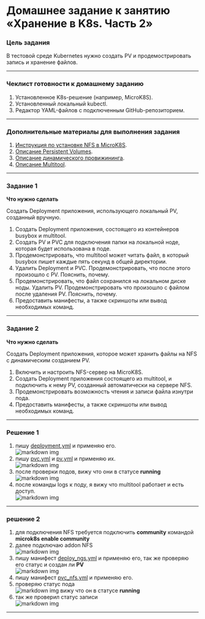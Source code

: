 # Домашнее задание к занятию «Хранение в K8s. Часть 2»

### Цель задания

В тестовой среде Kubernetes нужно создать PV и продемострировать запись и хранение файлов.

------

### Чеклист готовности к домашнему заданию

1. Установленное K8s-решение (например, MicroK8S).
2. Установленный локальный kubectl.
3. Редактор YAML-файлов с подключенным GitHub-репозиторием.

------

### Дополнительные материалы для выполнения задания

1. [Инструкция по установке NFS в MicroK8S](https://microk8s.io/docs/nfs). 
2. [Описание Persistent Volumes](https://kubernetes.io/docs/concepts/storage/persistent-volumes/). 
3. [Описание динамического провижининга](https://kubernetes.io/docs/concepts/storage/dynamic-provisioning/). 
4. [Описание Multitool](https://github.com/wbitt/Network-MultiTool).

------

### Задание 1

**Что нужно сделать**

Создать Deployment приложения, использующего локальный PV, созданный вручную.

1. Создать Deployment приложения, состоящего из контейнеров busybox и multitool.
2. Создать PV и PVC для подключения папки на локальной ноде, которая будет использована в поде.
3. Продемонстрировать, что multitool может читать файл, в который busybox пишет каждые пять секунд в общей директории. 
4. Удалить Deployment и PVC. Продемонстрировать, что после этого произошло с PV. Пояснить, почему.
5. Продемонстрировать, что файл сохранился на локальном диске ноды. Удалить PV.  Продемонстрировать что произошло с файлом после удаления PV. Пояснить, почему.
5. Предоставить манифесты, а также скриншоты или вывод необходимых команд.

------

### Задание 2

**Что нужно сделать**

Создать Deployment приложения, которое может хранить файлы на NFS с динамическим созданием PV.

1. Включить и настроить NFS-сервер на MicroK8S.
2. Создать Deployment приложения состоящего из multitool, и подключить к нему PV, созданный автоматически на сервере NFS.
3. Продемонстрировать возможность чтения и записи файла изнутри пода. 
4. Предоставить манифесты, а также скриншоты или вывод необходимых команд.


------

### Решение 1

1. пишу [deployment.yml](https://github.com/MezencevPavel/devops-netology/blob/main/k8s/07/deploy.yml) и применяю его.  
![markdown img](https://github.com/MezencevPavel/devops-netology/blob/main/k8s/07/PNG/01.png)  
2. пишу [pvc.yml](https://github.com/MezencevPavel/devops-netology/blob/main/k8s/07/pvc.yml) и [pv.yml](https://github.com/MezencevPavel/devops-netology/blob/main/k8s/07/pv.yml) и применяю их.  
![markdown img](https://github.com/MezencevPavel/devops-netology/blob/main/k8s/07/PNG/02.png)  
3. после проверки подов, вижу что они в статусе **running**  
![markdown img](https://github.com/MezencevPavel/devops-netology/blob/main/k8s/07/PNG/03.png)  
4. после команды logs к поду, я вижу что multitool работает и есть доступ.  
![markdown img](https://github.com/MezencevPavel/devops-netology/blob/main/k8s/07/PNG/04.png)  


------

### решение 2
 
1. для подключения NFS требуется подключить **community** командой **microk8s enable community**
2. далее подключаю addon NFS  
![markdown img](https://github.com/MezencevPavel/devops-netology/blob/main/k8s/07/PNG/05.png)  
3. пишу манифест [deploy_ngs.yml](https://github.com/MezencevPavel/devops-netology/blob/main/k8s/07/deploy_nfs.yml) и применяю его, так же проверяю его статус и создан ли **PV**  
![markdown img](https://github.com/MezencevPavel/devops-netology/blob/main/k8s/07/PNG/06.png)  
4. пишу манифест [pvc_nfs.yml](https://github.com/MezencevPavel/devops-netology/blob/main/k8s/07/pvc_nfs.yml) и применяю его. 
5. проверяю статус пода  
![markdown img](https://github.com/MezencevPavel/devops-netology/blob/main/k8s/07/PNG/07.png) 
вижу что он в статусе **running**  
6. так же проверил статус записи  
![markdown img](https://github.com/MezencevPavel/devops-netology/blob/main/k8s/07/PNG/08.png) 

------
